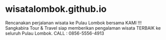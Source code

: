 # wisatalombok.github.io
Rencanakan perjalanan wisata ke Pulau Lombok bersama KAMI !!! Sangkabira Tour &amp; Travel siap memberikan pengalaman wisata TERBAIK ke seluruh Pulau Lombok. CALL : 0856-5556-4913
